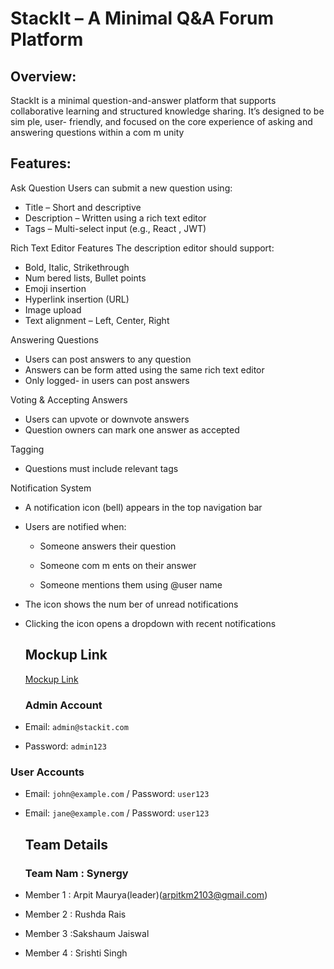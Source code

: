 # StackIt – A Minimal Q&A Forum Platform
## Overview:
StackIt is a minimal question-and-answer platform that supports collaborative
learning and structured knowledge sharing. It’s designed to be sim ple, user- friendly,
and focused on the core experience of asking and answering questions within a
com m unity
## Features:
Ask Question
Users can submit a new question using:
- Title – Short and descriptive
- Description – Written using a rich text editor 
- Tags – Multi-select input (e.g., React , JWT)

Rich Text Editor Features
The description editor should support:
- Bold, Italic, Strikethrough
- Num bered lists, Bullet points
- Emoji insertion
- Hyperlink insertion (URL)
- Image upload
- Text alignment – Left, Center, Right

Answering Questions
- Users can post answers to any question
- Answers can be form atted using the same rich text editor
- Only logged- in users can post answers

Voting & Accepting Answers
- Users can upvote or downvote answers
- Question owners can mark one answer as accepted
  
Tagging
- Questions must include relevant tags

Notification System
- A notification icon (bell) appears in the top navigation bar
- Users are notified when:
  * Someone answers their question

  * Someone com m ents on their answer

  * Someone mentions them using @user name

- The icon shows the num ber of unread notifications
- Clicking the icon opens a dropdown with recent notifications

  ## Mockup Link
  [Mockup Link](https://link.excalidraw.com/l/65VNwvy7c4X/9mhEahV0MQg)

  ### Admin Account
- Email: `admin@stackit.com`
- Password: `admin123`

### User Accounts
- Email: `john@example.com` / Password: `user123`
- Email: `jane@example.com` / Password: `user123`

  ## Team Details
  ### Team Nam : Synergy
- Member 1 : Arpit Maurya(leader)(arpitkm2103@gmail.com)
- Member 2 : Rushda Rais
- Member 3 :Sakshaum Jaiswal
- Member 4 : Srishti Singh 

